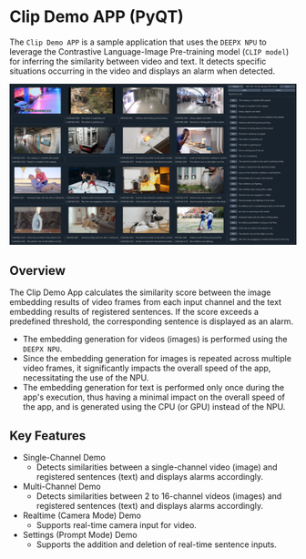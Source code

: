 # Clip Demo APP (PyQT)

The `Clip Demo APP` is a sample application that uses the `DEEPX NPU` to leverage the Contrastive Language-Image Pre-training model (`CLIP model`) for inferring the similarity between video and text. It detects specific situations occurring in the video and displays an alarm when detected.

![](img/demo_app.png)

## Overview

The Clip Demo App calculates the similarity score between the image embedding results of video frames from each input channel and the text embedding results of registered sentences. If the score exceeds a predefined threshold, the corresponding sentence is displayed as an alarm.

- The embedding generation for videos (images) is performed using the `DEEPX NPU`. 
- Since the embedding generation for images is repeated across multiple video frames, it significantly impacts the overall speed of the app, necessitating the use of the NPU.
- The embedding generation for text is performed only once during the app's execution, thus having a minimal impact on the overall speed of the app, and is generated using the CPU (or GPU) instead of the NPU. 


## Key Features
- Single-Channel Demo
    - Detects similarities between a single-channel video (image) and registered sentences (text) and displays alarms accordingly.
- Multi-Channel Demo
    - Detects similarities between 2 to 16-channel videos (images) and registered sentences (text) and displays alarms accordingly.
- Realtime (Camera Mode) Demo
    - Supports real-time camera input for video.
- Settings (Prompt Mode) Demo
    - Supports the addition and deletion of real-time sentence inputs.
